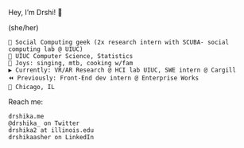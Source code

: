 Hey, I’m Drshi! 👋

(she/her)

    🔗 Social Computing geek (2x research intern with SCUBA- social computing lab @ UIUC)
    🍄 UIUC Computer Science, Statistics
    🌱 Joys: singing, mtb, cooking w/fam
    ▶️ Currently: VR/AR Research @ HCI lab UIUC, SWE intern @ Cargill
    ⏪ Previously: Front-End dev intern @ Enterprise Works
    📍 Chicago, IL

Reach me:

    drshika.me
    @drshika_ on Twitter
    drshika2 at illinois.edu
    drshikaasher on LinkedIn
